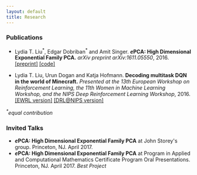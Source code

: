 ```yaml
---
layout: default
title: Research
---
```


### Publications

* Lydia T. Liu<sup>\*</sup>, Edgar Dobriban<sup>\*</sup> and Amit Singer. ***e*****PCA: High Dimensional Exponential Family PCA.** *arXiv preprint arXiv:1611.05550*, 2016. [[preprint]](http://arxiv.org/abs/1611.05550) [[code]](http://github.com/lydiatliu/epca/)

* Lydia T. Liu, Urun Dogan and Katja Hofmann. **Decoding multitask DQN in the world of Minecraft.** *Presented at the 13th European Workshop on Reinforcement Learning, the 11th Women in Machine Learning Workshop, and the NIPS Deep Reinforcement Learning Workshop*, 2016. [[EWRL version]](http://ewrl.files.wordpress.com/2016/11/ewrl13-2016-submission-29.pdf) [[DRL@NIPS version]](https://drive.google.com/file/d/0B1PUpk7kwWu-bDd2djhqNEx2S2J4UURTUE1sVjVnS2tXZG9r/view)

*<sup>\*</sup>equal contribution*

### Invited Talks

* ***e*****PCA: High Dimensional Exponential Family PCA** at John Storey's group. Princeton, NJ. April 2017.
* ***e*****PCA: High Dimensional Exponential Family PCA** at Program in Applied and Computational Mathematics Certificate Program Oral Presentations. Princeton, NJ. April 2017. *Best Project*
